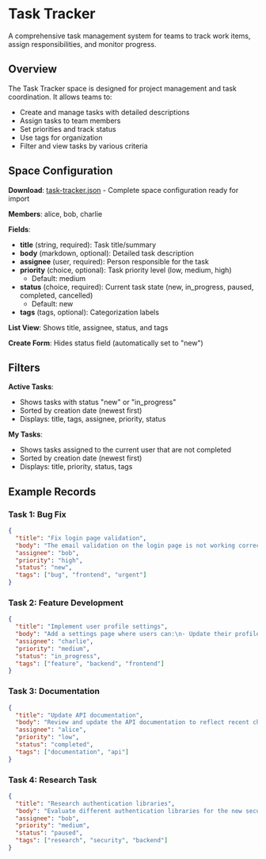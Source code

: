 # Task Tracker

A comprehensive task management system for teams to track work items, assign responsibilities, and monitor progress.

## Overview

The Task Tracker space is designed for project management and task coordination. It allows teams to:
- Create and manage tasks with detailed descriptions
- Assign tasks to team members
- Set priorities and track status
- Use tags for organization
- Filter and view tasks by various criteria

## Space Configuration

**Download**: [task-tracker.json](json/task-tracker.json) - Complete space configuration ready for import

**Members**: alice, bob, charlie

**Fields**:
- **title** (string, required): Task title/summary
- **body** (markdown, optional): Detailed task description
- **assignee** (user, required): Person responsible for the task
- **priority** (choice, optional): Task priority level (low, medium, high)
  - Default: medium
- **status** (choice, required): Current task state (new, in_progress, paused, completed, cancelled)
  - Default: new
- **tags** (tags, optional): Categorization labels

**List View**: Shows title, assignee, status, and tags

**Create Form**: Hides status field (automatically set to "new")

## Filters

**Active Tasks**:
- Shows tasks with status "new" or "in_progress"
- Sorted by creation date (newest first)
- Displays: title, tags, assignee, priority, status

**My Tasks**:
- Shows tasks assigned to the current user that are not completed
- Sorted by creation date (newest first)
- Displays: title, priority, status, tags

## Example Records

### Task 1: Bug Fix
```json
{
  "title": "Fix login page validation",
  "body": "The email validation on the login page is not working correctly. Users can submit invalid email addresses.\n\n**Steps to reproduce:**\n1. Go to login page\n2. Enter invalid email\n3. Click submit\n\n**Expected:** Error message should appear\n**Actual:** Form submits successfully",
  "assignee": "bob",
  "priority": "high",
  "status": "new",
  "tags": ["bug", "frontend", "urgent"]
}
```

### Task 2: Feature Development
```json
{
  "title": "Implement user profile settings",
  "body": "Add a settings page where users can:\n- Update their profile information\n- Change password\n- Configure notification preferences\n- Upload avatar image",
  "assignee": "charlie",
  "priority": "medium",
  "status": "in_progress",
  "tags": ["feature", "backend", "frontend"]
}
```

### Task 3: Documentation
```json
{
  "title": "Update API documentation",
  "body": "Review and update the API documentation to reflect recent changes in the authentication endpoints.",
  "assignee": "alice",
  "priority": "low",
  "status": "completed",
  "tags": ["documentation", "api"]
}
```

### Task 4: Research Task
```json
{
  "title": "Research authentication libraries",
  "body": "Evaluate different authentication libraries for the new security requirements:\n- OAuth 2.0 support\n- Multi-factor authentication\n- Session management\n- Integration difficulty",
  "assignee": "bob",
  "priority": "medium",
  "status": "paused",
  "tags": ["research", "security", "backend"]
}
```
